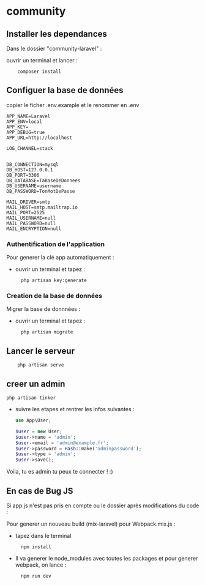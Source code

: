 # community

## Installer les dependances

Dans le dossier "community-laravel" :

ouvrir un terminal et lancer :

        composer install

## Configuer la base de données

copier le ficher .env.example et le renommer en .env

``` .env
APP_NAME=Laravel
APP_ENV=local
APP_KEY=
APP_DEBUG=true
APP_URL=http://localhost

LOG_CHANNEL=stack


DB_CONNECTION=mysql
DB_HOST=127.0.0.1
DB_PORT=3306
DB_DATABASE=TaBaseDeDonnees
DB_USERNAME=username
DB_PASSWORD=TonMotDePasse

MAIL_DRIVER=smtp
MAIL_HOST=smtp.mailtrap.io
MAIL_PORT=2525
MAIL_USERNAME=null
MAIL_PASSWORD=null
MAIL_ENCRYPTION=null

```

### Authentification de l'application

Pour generer la clé app automatiquement :

* ouvrir un terminal et tapez :

        php artisan key:generate

### Creation de la base de données

Migrer la base de donnnées :

* ouvrir un terminal et tapez :

        php artisan migrate

## Lancer le serveur

        php artisan serve

## creer un admin

    php artisan tinker

* suivre les etapes et rentrer les infos suivantes :

    ```php
    use App\User;
    ```

    ```php
    $user = new User;
    $user->name = 'admin';
    $user->email = 'admin@example.fr';
    $user->password = Hash::make('adminpassword');
    $user->type = 'admin';
    $user->save();
    ```

Voila, tu es admin tu peux te connecter !  :)

## En cas de Bug JS

Si app.js n'est pas pris en compte ou le dossier après modifications du code :

Pour generer un nouveau build (mix-laravel) pour Webpack.mix.js :

* tapez dans le terminal

        npm install

* Il va generer le node_modules avec toutes les packages et pour generer webpack, on lance :

        npm run dev
